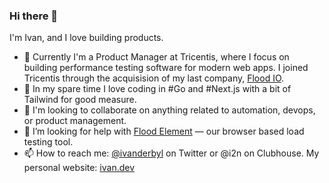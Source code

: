 ### Hi there 👋

I'm Ivan, and I love building products. 

- 🔭 Currently I'm a Product Manager at Tricentis, where I focus on building performance testing software for modern web apps. I joined Tricentis through the acquisision of my last company, [Flood IO](github.com/flood-io).
- 🌱 In my spare time I love coding in #Go and #Next.js with a bit of Tailwind for good measure.
- 👯 I'm looking to collaborate on anything related to automation, devops, or product management.
- 🤔 I’m looking for help with [Flood Element](https://github.com/flood-io/element) — our browser based load testing tool.
- 📫 How to reach me: [@ivanderbyl](https://twitter.com/ivanderbyl) on Twitter or @i2n on Clubhouse. My personal website: [ivan.dev](https://ivan.dev)


<!--
**ivanvanderbyl/ivanvanderbyl** is a ✨ _special_ ✨ repository because its `README.md` (this file) appears on your GitHub profile.

Here are some ideas to get you started:

- 🔭 I’m currently working on ...
- 🌱 I’m currently learning ...
- 👯 I’m looking to collaborate on ...
- 🤔 I’m looking for help with ...
- 💬 Ask me about ...
- 📫 How to reach me: ...
- 😄 Pronouns: ...
- ⚡ Fun fact: ...
-->
